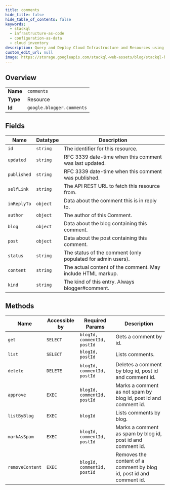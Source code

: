 ```yaml
---
title: comments
hide_title: false
hide_table_of_contents: false
keywords:
  - stackql
  - infrastructure-as-code
  - configuration-as-data
  - cloud inventory
description: Query and Deploy Cloud Infrastructure and Resources using SQL
custom_edit_url: null
image: https://storage.googleapis.com/stackql-web-assets/blog/stackql-blog-post-featured-image.png
---
```

  
    

## Overview
<table><tbody>
<tr><td><b>Name</b></td><td><code>comments</code></td></tr>
<tr><td><b>Type</b></td><td>Resource</td></tr>
<tr><td><b>Id</b></td><td><code>google.blogger.comments</code></td></tr>
</tbody></table>

## Fields
| Name | Datatype | Description |
| ---- | -------- | ----------- |
| `id` | `string` | The identifier for this resource. |
| `updated` | `string` | RFC 3339 date-time when this comment was last updated. |
| `published` | `string` | RFC 3339 date-time when this comment was published. |
| `selfLink` | `string` | The API REST URL to fetch this resource from. |
| `inReplyTo` | `object` | Data about the comment this is in reply to. |
| `author` | `object` | The author of this Comment. |
| `blog` | `object` | Data about the blog containing this comment. |
| `post` | `object` | Data about the post containing this comment. |
| `status` | `string` | The status of the comment (only populated for admin users). |
| `content` | `string` | The actual content of the comment. May include HTML markup. |
| `kind` | `string` | The kind of this entry. Always blogger#comment. |
## Methods
| Name | Accessible by | Required Params | Description |
| ---- | ------------- | --------------- | ----------- |
| `get` | `SELECT` | `blogId, commentId, postId` | Gets a comment by id. |
| `list` | `SELECT` | `blogId, postId` | Lists comments. |
| `delete` | `DELETE` | `blogId, commentId, postId` | Deletes a comment by blog id, post id and comment id. |
| `approve` | `EXEC` | `blogId, commentId, postId` | Marks a comment as not spam by blog id, post id and comment id. |
| `listByBlog` | `EXEC` | `blogId` | Lists comments by blog. |
| `markAsSpam` | `EXEC` | `blogId, commentId, postId` | Marks a comment as spam by blog id, post id and comment id. |
| `removeContent` | `EXEC` | `blogId, commentId, postId` | Removes the content of a comment by blog id, post id and comment id. |
